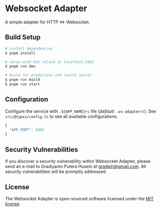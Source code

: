 # Websocket Adapter

A simple adapter for HTTP <=> Websocket.

## Build Setup

```bash
# install dependencies
$ pnpm install

# serve with hot reload at localhost:5001
$ pnpm run dev

# build for production and launch server
$ pnpm run build
$ pnpm run start
```

## Configuration

Configure the service with ```.${APP_NAME}rc``` file (_default:_ ```.ws-adapterrc```). See ```src/@types/config.ts``` to see all available configurations.

```javascript
{
  "APP_PORT": 5001
}
```

## Security Vulnerabilities

If you discover a security vulnerability within Websocket Adapter, please send an e-mail to Gradiyanto Putera Husein at [gradiph@gmail.com](mailto:gradiph@gmail.com?subject=Found%20a%20Vulnerability%20in%20Project%20Github%2Fws-adapter&body=Hi.%20I%20found%20a%20vulnerability%20in%20your%20project%20at%20https%3A%2F%2Fgithub.com%2Fgradiph%2Fws-adapter%20which%20is%20%7Bplease_describe_here%7D.%0AThank%20you.). All security vulnerabilities will be promptly addressed.

## License

The Websocket Adapter is open-sourced software licensed under the [MIT license](https://opensource.org/licenses/MIT).